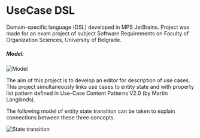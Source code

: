 # UseCase DSL

Domain-specific language (DSL) developed in MPS JetBrains. Project was made for an exam project of subject Software Requirements on Faculty of Organization Sciences, University of Belgrade.

##### Model:

![Model](https://i.imgur.com/XON5Eed.png)

The aim of this project is to develop an editor for description of use cases. This project simultaneously links use cases to entity state and with property list pattern defined in Use-Case Content Patterns V2.0 (by Martin Langlands).

The following model of entity state transition can be taken to explain connections between these three concepts.

![State transition](https://i.imgur.com/gv1o9t3.png)
